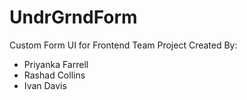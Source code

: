 # UndrGrndForm
Custom Form UI for Frontend Team Project Created By: 
- Priyanka Farrell
- Rashad Collins
- Ivan Davis
